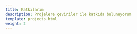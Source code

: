 ```yaml
---
title: Katkılarım
description: Projelere çeviriler ile katkıda bulunuyorum
template: projects.html
weight: 2
---
```

